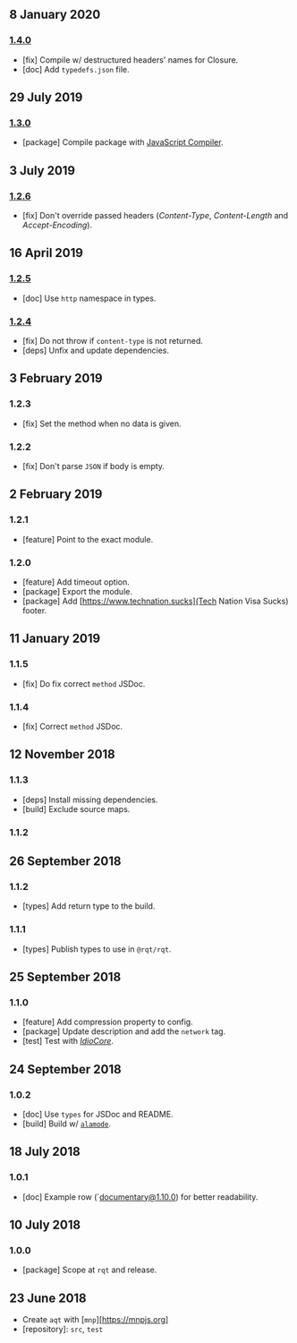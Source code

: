 ## 8 January 2020

### [1.4.0](https://github.com/rqt/aqt/compare/v1.3.0...v1.4.0)

- [fix] Compile w/ destructured headers' names for Closure.
- [doc] Add `typedefs.json` file.

## 29 July 2019

### [1.3.0](https://github.com/rqt/aqt/compare/v1.2.6...v1.3.0)

- [package] Compile package with [JavaScript Compiler](https://compiler.page).

## 3 July 2019

### [1.2.6](https://github.com/rqt/aqt/compare/v1.2.5...v1.2.6)

- [fix] Don't override passed headers (_Content-Type_, _Content-Length_ and _Accept-Encoding_).

## 16 April 2019

### [1.2.5](https://github.com/rqt/aqt/compare/v1.2.4...v1.2.5)

- [doc] Use `http` namespace in types.

### [1.2.4](https://github.com/rqt/aqt/compare/v1.2.3...v1.2.4)

- [fix] Do not throw if `content-type` is not returned.
- [deps] Unfix and update dependencies.

## 3 February 2019

### 1.2.3

- [fix] Set the method when no data is given.

### 1.2.2

- [fix] Don't parse `JSON` if body is empty.

## 2 February 2019

### 1.2.1

- [feature] Point to the exact module.

### 1.2.0

- [feature] Add timeout option.
- [package] Export the module.
- [package] Add [https://www.technation.sucks](Tech Nation Visa Sucks) footer.

## 11 January 2019

### 1.1.5

- [fix] Do fix correct `method` JSDoc.

### 1.1.4

- [fix] Correct `method` JSDoc.

## 12 November 2018

### 1.1.3

- [deps] Install missing dependencies.
- [build] Exclude source maps.

### 1.1.2

## 26 September 2018

### 1.1.2

- [types] Add return type to the build.

### 1.1.1

- [types] Publish types to use in `@rqt/rqt`.

## 25 September 2018

### 1.1.0

- [feature] Add compression property to config.
- [package] Update description and add the `network` tag.
- [test] Test with [_IdioCore_](https://idio.cc).

## 24 September 2018

### 1.0.2

- [doc] Use `types` for JSDoc and README.
- [build] Build w/ [`alamode`](https://alamode.cc).

## 18 July 2018

### 1.0.1

- [doc] Example row (`documentary@1.10.0) for better readability.

## 10 July 2018

### 1.0.0

- [package] Scope at `rqt` and release.

## 23 June 2018

- Create `aqt` with [`mnp`][https://mnpjs.org]
- [repository]: `src`, `test`
